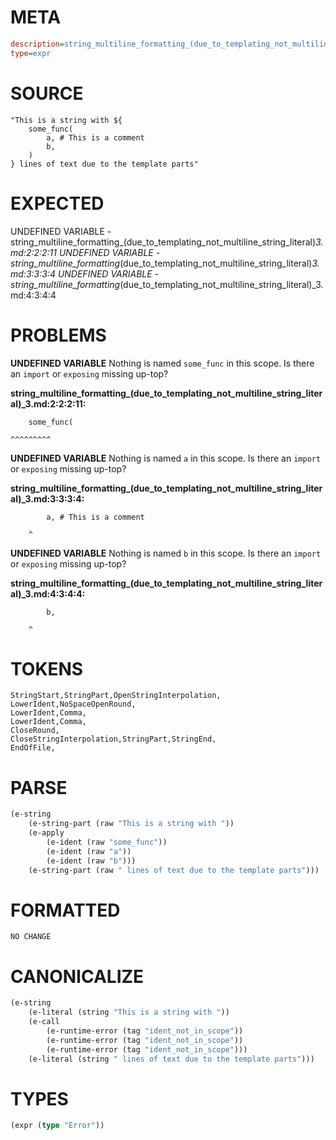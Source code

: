 # META
~~~ini
description=string_multiline_formatting_(due_to_templating_not_multiline_string_literal) (3)
type=expr
~~~
# SOURCE
~~~roc
"This is a string with ${
	some_func(
		a, # This is a comment
		b,
	)
} lines of text due to the template parts"
~~~
# EXPECTED
UNDEFINED VARIABLE - string_multiline_formatting_(due_to_templating_not_multiline_string_literal)_3.md:2:2:2:11
UNDEFINED VARIABLE - string_multiline_formatting_(due_to_templating_not_multiline_string_literal)_3.md:3:3:3:4
UNDEFINED VARIABLE - string_multiline_formatting_(due_to_templating_not_multiline_string_literal)_3.md:4:3:4:4
# PROBLEMS
**UNDEFINED VARIABLE**
Nothing is named `some_func` in this scope.
Is there an `import` or `exposing` missing up-top?

**string_multiline_formatting_(due_to_templating_not_multiline_string_literal)_3.md:2:2:2:11:**
```roc
	some_func(
```
	^^^^^^^^^


**UNDEFINED VARIABLE**
Nothing is named `a` in this scope.
Is there an `import` or `exposing` missing up-top?

**string_multiline_formatting_(due_to_templating_not_multiline_string_literal)_3.md:3:3:3:4:**
```roc
		a, # This is a comment
```
		^


**UNDEFINED VARIABLE**
Nothing is named `b` in this scope.
Is there an `import` or `exposing` missing up-top?

**string_multiline_formatting_(due_to_templating_not_multiline_string_literal)_3.md:4:3:4:4:**
```roc
		b,
```
		^


# TOKENS
~~~zig
StringStart,StringPart,OpenStringInterpolation,
LowerIdent,NoSpaceOpenRound,
LowerIdent,Comma,
LowerIdent,Comma,
CloseRound,
CloseStringInterpolation,StringPart,StringEnd,
EndOfFile,
~~~
# PARSE
~~~clojure
(e-string
	(e-string-part (raw "This is a string with "))
	(e-apply
		(e-ident (raw "some_func"))
		(e-ident (raw "a"))
		(e-ident (raw "b")))
	(e-string-part (raw " lines of text due to the template parts")))
~~~
# FORMATTED
~~~roc
NO CHANGE
~~~
# CANONICALIZE
~~~clojure
(e-string
	(e-literal (string "This is a string with "))
	(e-call
		(e-runtime-error (tag "ident_not_in_scope"))
		(e-runtime-error (tag "ident_not_in_scope"))
		(e-runtime-error (tag "ident_not_in_scope")))
	(e-literal (string " lines of text due to the template parts")))
~~~
# TYPES
~~~clojure
(expr (type "Error"))
~~~
